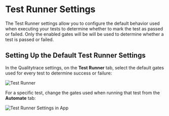 # Test Runner Settings

The Test Runner settings allow you to configure the default behavior used when executing your tests to determine whether to mark the test as passed or failed. Only the enabled gates will be will be used to determine whether a test is passed or failed.

## Setting Up the Default Test Runner Settings

In the Qualitytrace settings, on the **Test Runner** tab, select the default gates used for every test to determine success or failure:

![Test Runner](./img/test-runner-settings.png)

For a specific test, change the gates used when running that test from the **Automate** tab: 

![Test Runner Settings in App](./img/test-runner-in-app.png)

